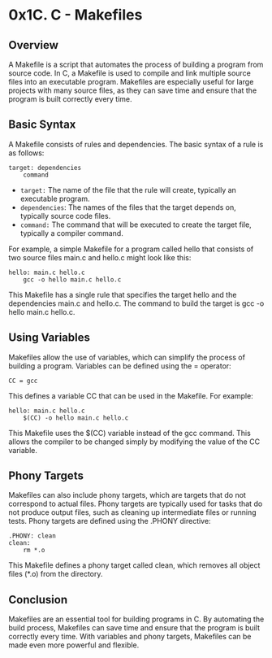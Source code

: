 # 0x1C. C - Makefiles

## Overview
A Makefile is a script that automates the process of building a program from source code. In C, a Makefile is used to compile and link multiple source files into an executable program. Makefiles are especially useful for large projects with many source files, as they can save time and ensure that the program is built correctly every time.

## Basic Syntax
A Makefile consists of rules and dependencies. The basic syntax of a rule is as follows:
```
target: dependencies
    command
```

- `target:` The name of the file that the rule will create, typically an executable program.
- `dependencies`: The names of the files that the target depends on, typically source code files.
- `command:` The command that will be executed to create the target file, typically a compiler command.

For example, a simple Makefile for a program called hello that consists of two source files main.c and hello.c might look like this:

```
hello: main.c hello.c
    gcc -o hello main.c hello.c
```
This Makefile has a single rule that specifies the target hello and the dependencies main.c and hello.c. The command to build the target is gcc -o hello main.c hello.c.

## Using Variables
Makefiles allow the use of variables, which can simplify the process of building a program. Variables can be defined using the = operator:

```
CC = gcc
```
This defines a variable CC that can be used in the Makefile. For example:

```
hello: main.c hello.c
    $(CC) -o hello main.c hello.c
```
This Makefile uses the $(CC) variable instead of the gcc command. This allows the compiler to be changed simply by modifying the value of the CC variable.

## Phony Targets
Makefiles can also include phony targets, which are targets that do not correspond to actual files. Phony targets are typically used for tasks that do not produce output files, such as cleaning up intermediate files or running tests. Phony targets are defined using the .PHONY directive:

```
.PHONY: clean
clean:
    rm *.o
```
This Makefile defines a phony target called clean, which removes all object files (*.o) from the directory.

## Conclusion
Makefiles are an essential tool for building programs in C. By automating the build process, Makefiles can save time and ensure that the program is built correctly every time. With variables and phony targets, Makefiles can be made even more powerful and flexible.